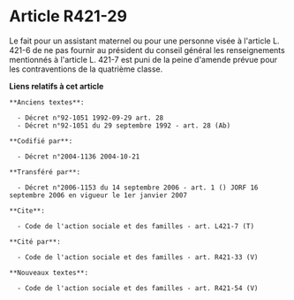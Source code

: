 # Article R421-29

Le fait pour un assistant maternel ou pour une personne visée à l'article L. 421-6 de ne pas fournir au président du conseil
général les renseignements mentionnés à l'article L. 421-7 est puni de la peine d'amende prévue pour les contraventions de la
quatrième classe.

**Liens relatifs à cet article**

	**Anciens textes**:

	  - Décret n°92-1051 1992-09-29 art. 28
	  - Décret n°92-1051 du 29 septembre 1992 - art. 28 (Ab)

	**Codifié par**:

	  - Décret n°2004-1136 2004-10-21

	**Transféré par**:

	  - Décret n°2006-1153 du 14 septembre 2006 - art. 1 () JORF 16 septembre 2006 en vigueur le 1er janvier 2007

	**Cite**:

	  - Code de l'action sociale et des familles - art. L421-7 (T)

	**Cité par**:

	  - Code de l'action sociale et des familles - art. R421-33 (V)

	**Nouveaux textes**:

	  - Code de l'action sociale et des familles - art. R421-54 (V)
